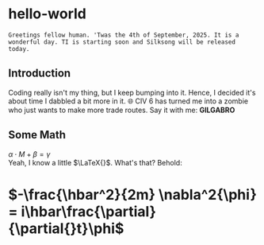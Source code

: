 # hello-world
`Greetings fellow human. 'Twas the 4th of September, 2025. It is a wonderful day. TI is starting soon and Silksong will be released today.`  

## Introduction
Coding really isn't my thing, but I keep bumping into it. Hence, I decided it's about time I dabbled a bit more in it. :globe_with_meridians: CIV 6 has turned me into a zombie who just wants to make more trade routes. Say it with me: **GILGABRO**

## Some Math
$\alpha\cdot M + \beta = \gamma$  
Yeah, I know a little $\LaTeX{}$. What's that? Behold:

# $-\frac{\hbar^2}{2m} \nabla^2{\phi} = i\hbar\frac{\partial}{\partial{}t}\phi$

